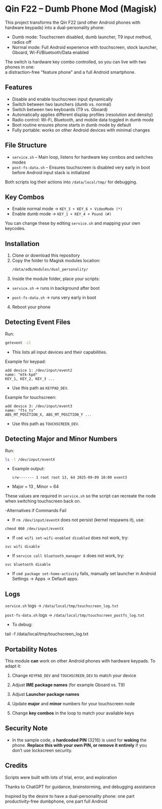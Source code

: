 # Qin F22 – Dumb Phone Mod (Magisk)

This project transforms the Qin F22 (and other Android phones with hardware keypads) into a dual-personality phone:  
- Dumb mode: Touchscreen disabled, dumb launcher, T9 input method, radios off  
- Normal mode: Full Android experience with touchscreen, stock launcher, Gboard, Wi-Fi/Bluetooth/Data enabled  

The switch is hardware key combo controlled, so you can live with two phones in one:  
a distraction-free "feature phone" and a full Android smartphone.  

## Features

- Disable and enable touchscreen input dynamically  
- Switch between two launchers (dumb vs. normal)  
- Switch between two keyboards (T9 vs. Gboard)  
- Automatically applies different display profiles (resolution and density)  
- Radio control: Wi-Fi, Bluetooth, and mobile data toggled in dumb mode  
- Boot routine ensures phone starts in dumb mode by default  
- Fully portable: works on other Android devices with minimal changes  

## File Structure

- `service.sh` – Main loop, listens for hardware key combos and switches modes  
- `post-fs-data.sh` – Ensures touchscreen is disabled very early in boot before Android input stack is initialized  

Both scripts log their actions into `/data/local/tmp/` for debugging.  

## Key Combos

- Enable normal mode → `KEY_3 + KEY_6 + VideoMode (*)`  
- Enable dumb mode → `KEY_1 + KEY_4 + Pound (#)`  

You can change these by editing `service.sh` and mapping your own keycodes.  

## Installation

1. Clone or download this repository  
2. Copy the folder to Magisk modules location:  
   ```bash
   /data/adb/modules/dual_personality/
3. Inside the module folder, place your scripts:

- `service.sh` → runs in background after boot

- `post-fs-data.sh` → runs very early in boot

4. Reboot your phone

## Detecting Event Files

Run:
  ```bash
  getevent -il
  ```
- This lists all input devices and their capabilities.

Example for keypad:
  ```nocode
  add device 1: /dev/input/event2
  name: "mtk-kpd"
  KEY_1, KEY_2, KEY_3 ...
  ```
- Use this path as `KEYPAD_DEV`.

Example for touchscreen:
  ```nocode
  add device 3: /dev/input/event3
  name: "fts_ts"
  ABS_MT_POSITION_X, ABS_MT_POSITION_Y ...
  ```
- Use this path as `TOUCHSCREEN_DEV`.

## Detecting Major and Minor Numbers

Run:
  ```bash
  ls -l /dev/input/eventX
  ```
- Example output:
  ```nocode
  crw------- 1 root root 13, 64 2025-09-09 10:00 event3
  ```
- Major = 13 , Minor = 64

These values are required in `service.sh` so the script can recreate the node when switching touchscreen back on.

-Alternatives if Commands Fail

 - If `rm /dev/input/eventX` does not persist (kernel respawns it), use:

`chmod 000 /dev/input/eventX`


 - If `cmd wifi set-wifi-enabled disabled` does not work, try:

`svc wifi disable`


 - If `service call bluetooth_manager 8` does not work, try:

`svc bluetooth disable`


 - If `cmd package set-home-activity` fails, manually set launcher in Android Settings → Apps → Default apps.

## Logs

`service.sh` logs → `/data/local/tmp/touchscreen_log.txt`

`post-fs-data.sh` logs → `/data/local/tmp/touchscreen_postfs_log.txt`

- To debug:

 tail -f /data/local/tmp/touchscreen_log.txt

## Portability Notes

This module **can** work on other Android phones with hardware keypads. To adapt it:

1. Change `KEYPAD_DEV` and `TOUCHSCREEN_DEV` to match your device

2. Adjust **IME package names** (for example Gboard vs. T9)

3. Adjust **Launcher package names**

4. Update **major** and **minor** numbers for your touchscreen node

5. Change **key combos** in the loop to match your available keys

## Security Note

 - In the sample code, a **hardcoded PIN** (3216) is used for **waking** the phone.
**Replace this with your own PIN, or remove it entirely** if you don’t use lockscreen security.

## Credits

 Scripts were built with lots of trial, error, and exploration

 Thanks to ChatGPT for guidance, brainstorming, and debugging assistance

 Inspired by the desire to have a dual-personality phone: one part productivity-free dumbphone, one part full Android

